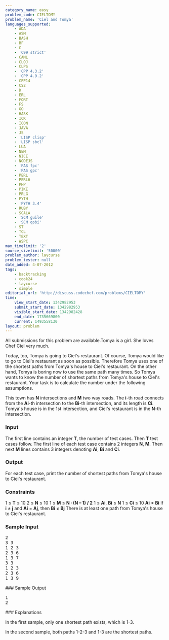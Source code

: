 ```yaml
---
category_name: easy
problem_code: CIELTOMY
problem_name: 'Ciel and Tomya'
languages_supported:
    - ADA
    - ASM
    - BASH
    - BF
    - C
    - 'C99 strict'
    - CAML
    - CLOJ
    - CLPS
    - 'CPP 4.3.2'
    - 'CPP 4.9.2'
    - CPP14
    - CS2
    - D
    - ERL
    - FORT
    - FS
    - GO
    - HASK
    - ICK
    - ICON
    - JAVA
    - JS
    - 'LISP clisp'
    - 'LISP sbcl'
    - LUA
    - NEM
    - NICE
    - NODEJS
    - 'PAS fpc'
    - 'PAS gpc'
    - PERL
    - PERL6
    - PHP
    - PIKE
    - PRLG
    - PYTH
    - 'PYTH 3.4'
    - RUBY
    - SCALA
    - 'SCM guile'
    - 'SCM qobi'
    - ST
    - TCL
    - TEXT
    - WSPC
max_timelimit: '2'
source_sizelimit: '50000'
problem_author: laycurse
problem_tester: null
date_added: 4-07-2012
tags:
    - backtracking
    - cook24
    - laycurse
    - simple
editorial_url: 'http://discuss.codechef.com/problems/CIELTOMY'
time:
    view_start_date: 1342982953
    submit_start_date: 1342982953
    visible_start_date: 1342982428
    end_date: 1735669800
    current: 1493558130
layout: problem
---
```

All submissions for this problem are available.Tomya is a girl. She loves Chef Ciel very much.

Today, too, Tomya is going to Ciel's restaurant. Of course, Tomya would like to go to Ciel's restaurant as soon as possible. Therefore Tomya uses one of the shortest paths from Tomya's house to Ciel's restaurant. On the other hand, Tomya is boring now to use the same path many times. So Tomya wants to know the number of shortest paths from Tomya's house to Ciel's restaurant. Your task is to calculate the number under the following assumptions.

This town has **N** intersections and **M** two way roads. The **i**-th road connects from the **Ai**-th intersection to the **Bi**-th intersection, and its length is **Ci**. Tomya's house is in the 1st intersection, and Ciel's restaurant is in the **N**-th intersection.

### Input

The first line contains an integer **T**, the number of test cases. Then **T** test cases follow. The first line of each test case contains 2 integers **N**, **M**. Then next **M** lines contains 3 integers denoting **Ai**, **Bi** and **Ci**.

### Output

For each test case, print the number of shortest paths from Tomya's house to Ciel's restaurant.

### Constraints

1 ≤ **T** ≤ 10
2 ≤ **N** ≤ 10
1 ≤ **M** ≤ **N ∙ (N – 1) / 2**
1 ≤ **Ai**, **Bi** ≤ **N**
1 ≤ **Ci** ≤ 10
**Ai** ≠ **Bi**
If **i** ≠ **j** and **Ai** = **Aj**, then **Bi** ≠ **Bj**
There is at least one path from Tomya's house to Ciel's restaurant.

### Sample Input

<pre>2
3 3
1 2 3
2 3 6
1 3 7
3 3
1 2 3
2 3 6
1 3 9
</pre>### Sample Output

<pre>1
2
</pre>### Explanations

In the first sample, only one shortest path exists, which is 1-3.

In the second sample, both paths 1-2-3 and 1-3 are the shortest paths.
